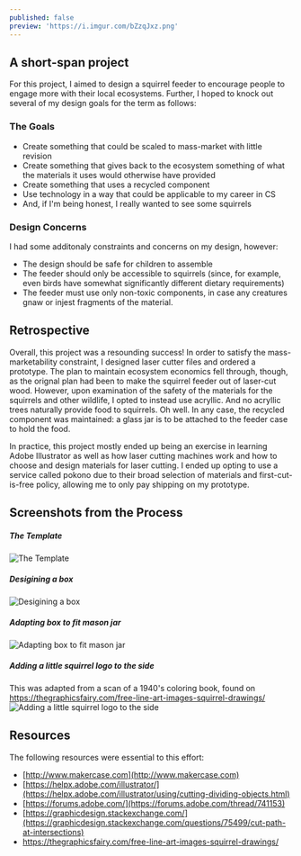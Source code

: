 ```yaml
---
published: false
preview: 'https://i.imgur.com/bZzqJxz.png'
---
```

## A short-span project
For this project, I aimed to design a squirrel feeder to encourage people to engage more with their local ecosystems. Further, I hoped to knock out several of my design goals for the term as follows:

### The Goals

- Create something that could be scaled to mass-market with little revision
- Create something that gives back to the ecosystem something of what the materials it uses would otherwise have provided
- Create something that uses a recycled component
- Use technology in a way that could be applicable to my career in CS
- And, if I'm being honest, I really wanted to see some squirrels

### Design Concerns
I had some additonaly constraints and concerns on my design, however:
- The design should be safe for children to assemble
- The feeder should only be accessible to squirrels (since, for example, even birds have somewhat significantly different dietary requirements)
- The feeder must use only non-toxic components, in case any creatures gnaw or injest fragments of the material.

## Retrospective
Overall, this project was a resounding success! In order to satisfy the mass-marketability constraint, I designed laser cutter files and ordered a prototype. The plan to maintain ecosystem economics fell through, though, as the orignal plan had been to make the squirrel feeder out of laser-cut wood. However, upon examination of the safety of the materials for the squirrels and other wildlife, I opted to instead use acryllic. And no acryllic trees naturally provide food to squirrels. Oh well. In any case, the recycled component was maintained: a glass jar is to be attached to the feeder case to hold the food.

In practice, this project mostly ended up being an exercise in learning Adobe Illustrator as well as how laser cutting machines work and how to choose and design materials for laser cutting. I ended up opting to use a service called pokono due to their broad selection of materials and first-cut-is-free policy, allowing me to only pay shipping on my prototype.

## Screenshots from the Process
##### The Template
![The Template](https://i.imgur.com/kseTy92.png)
##### Desigining a box
![Desigining a box](https://i.imgur.com/PKdtg94.png)
##### Adapting box to fit mason jar
![Adapting box to fit mason jar](https://i.imgur.com/KMLerRy.png)
##### Adding a little squirrel logo to the side
This was adapted from a scan of a 1940's coloring book, found on https://thegraphicsfairy.com/free-line-art-images-squirrel-drawings/
![Adding a little squirrel logo to the side](https://i.imgur.com/bZzqJxz.png)

## Resources
The following resources were essential to this effort:
- [http://www.makercase.com](http://www.makercase.com)
- [https://helpx.adobe.com/illustrator/](https://helpx.adobe.com/illustrator/using/cutting-dividing-objects.html)
- [https://forums.adobe.com/](https://forums.adobe.com/thread/741153)
- [https://graphicdesign.stackexchange.com/](https://graphicdesign.stackexchange.com/questions/75499/cut-path-at-intersections)
- https://thegraphicsfairy.com/free-line-art-images-squirrel-drawings/